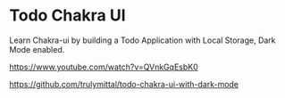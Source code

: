 # Todo Chakra UI

Learn Chakra-ui by building a Todo Application with Local Storage, Dark Mode enabled.

https://www.youtube.com/watch?v=QVnkGqEsbK0

https://github.com/trulymittal/todo-chakra-ui-with-dark-mode
